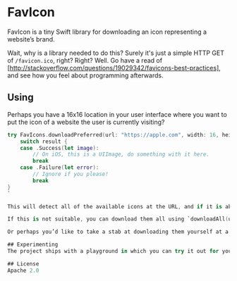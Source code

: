# FavIcon
FavIcon is a tiny Swift library for downloading an icon representing a website’s brand.

Wait, why is a library needed to do this? Surely it's just a simple HTTP GET of `/favicon.ico`, right? Right?
Well. Go have a read of [http://stackoverflow.com/questions/19029342/favicons-best-practices], and see how you feel about programming afterwards.

## Using
Perhaps you have a 16x16 location in your user interface where you want to put the icon of a website the user is currently visiting?

```swift
try FavIcons.downloadPreferred(url: "https://apple.com", width: 16, height: 16) { result in
    switch result {
    case .Success(let image):
        // On iOS, this is a UIImage, do something with it here.
        break
    case .Failure(let error):
        // Ignore if you please!
        break
}
`

This will detect all of the available icons at the URL, and if it is able to determine their sizes, it will try to find the icon closest in size to your desired size, otherwise it will just take the first one it found.

If this is not suitable, you can download them all using `downloadAll(url:completion:)`.

Or perhaps you’d like to take a stab at downloading them yourself at a later time, in which case `detect(url:completion:)` is probably more to your liking.

## Experimenting
The project ships with a playground in which you can try it out for yourself. Just be sure to build the `FavIcon-iOS` target before you try to use the playground, or you will get an import error when it tries to import the FavIcon framework.

## License
Apache 2.0
